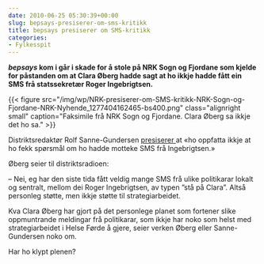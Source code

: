 ```yaml
---
date: 2010-06-25 05:30:39+00:00
slug: bepsays-presiserer-om-sms-kritikk
title: bepsays presiserer om SMS-kritikk
categories:
- Fylkesspit
---
```


**_bepsays_ kom i går i skade for å stole på NRK Sogn og Fjordane som kjelde for påstanden om at Clara Øberg hadde sagt at ho ikkje hadde fått ein SMS frå statssekretær Roger Ingebrigtsen.**

{{< figure src="/img/wp/NRK-presiserer-om-SMS-kritikk-NRK-Sogn-og-Fjordane-NRK-Nyhende_1277404162465-bs400.png" class="alignright small" caption="Faksimile frå NRK Sogn og Fjordane. Clara Øberg sa ikkje det ho sa." >}}

<!--more-->

Distriktsredaktør Rolf Sanne-Gundersen [presiserer ](http://nrk.no/nyheter/distrikt/nrk_sogn_og_fjordane/1.7183487)at «ho oppfatta ikkje at ho fekk spørsmål om ho hadde motteke SMS frå  Ingebrigtsen.»

Øberg seier til distriktsradioen:

– Nei, eg har den siste tida fått veldig mange SMS frå ulike politikarar  lokalt og sentralt, mellom dei Roger Ingebrigtsen, av typen ”stå på  Clara”. Altså personleg støtte, men ikkje støtte til strategiarbeidet.

Kva Clara Øberg har gjort på det personlege planet som fortener slike oppmuntrande meldingar frå politikarar, som ikkje har noko som helst med strategiarbeidet i Helse Førde å gjere, seier verken Øberg eller Sanne-Gundersen noko om.

Har ho klypt plenen?
